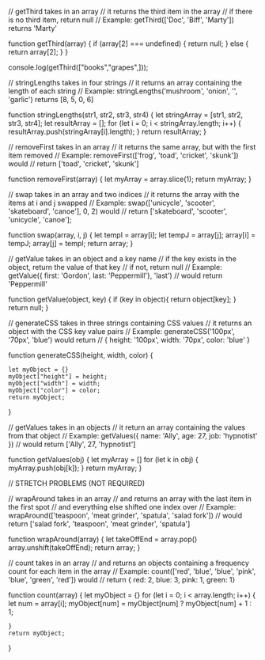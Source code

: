
// getThird takes in an array 
// it returns the third item in the array
// if there is no third item, return null
// Example: getThird(['Doc', 'Biff', 'Marty']) returns 'Marty'

function getThird(array) {
    if (array[2] === undefined) {
      return null;
    }  else {
    return array[2];
    }
  }

console.log(getThird(["books","grapes",]));


// stringLengths takes in four strings
// it returns an array containing the length of each string
// Example: stringLengths('mushroom', 'onion', '', 'garlic') returns [8, 5, 0, 6] 

function stringLengths(str1, str2, str3, str4) {
  let stringArray = [str1, str2, str3, str4];
   let resultArray = [];
   for (let i = 0; i < stringArray.length; i++) {
       resultArray.push(stringArray[i].length);
   }
    return resultArray;
}

// removeFirst takes in an array
// it returns the same array, but with the first item removed
// Example: removeFirst(['frog', 'toad', 'cricket', 'skunk']) would
//          return ['toad', 'cricket', 'skunk'] 

function removeFirst(array) {
   let myArray = array.slice(1);
   return myArray;
}

// swap takes in an array and two indices 
// it returns the array with the items at i and j swapped
// Example: swap(['unicycle', 'scooter', 'skateboard', 'canoe'], 0, 2) would
//          return ['skateboard', 'scooter', 'unicycle', 'canoe'];

function swap(array, i, j) {
    let tempI = array[i];
    let tempJ = array[j];
    array[i] = tempJ;
    array[j] = tempI;
    return array;
}

// getValue takes in an object and a key name
// if the key exists in the object, return the value of that key
// if not, return null
// Example: getValue({ first: 'Gordon', last: 'Peppermill'}, 'last') 
//          would return 'Peppermill'

function getValue(object, key) {
      if (key in object){
        return object[key];
    }
    return null;
}


// generateCSS takes in three strings containing CSS values
// it returns an object with the CSS key value pairs
// Example: generateCSS('100px', '70px', 'blue') would return
//          { height: '100px', width: '70px', color: 'blue' }

function generateCSS(height, width, color) {

    let myObject = {}
    myObject["height"] = height;
    myObject["width"] = width;
    myObject["color"] = color;
    return myObject;
}



// getValues takes in an objects
// it return an array containing the values from that object
// Example: getValues({ name: 'Ally', age: 27, job: 'hypnotist' })
//          would return ['Ally', 27, 'hypnotist']

function getValues(obj) {
    let myArray = []
  for (let k in obj) {
      myArray.push(obj[k]);
  }
  return myArray;
}

// STRETCH PROBLEMS (NOT REQUIRED)

// wrapAround takes in an array
// and returns an array with the last item in the first spot
// and everything else shifted one index over
// Example: wrapAround(['teaspoon', 'meat grinder', 'spatula', 'salad fork'])
//          would return ['salad fork', 'teaspoon', 'meat grinder', 'spatula']

function wrapAround(array) {
    let takeOffEnd = array.pop()
    array.unshift(takeOffEnd);
    return array;
}

// count takes in an array
// and returns an objects containing a frequency count for each item in the array
// Example: count(['red', 'blue', 'blue', 'pink', 'blue', 'green', 'red']) would
//          return { red: 2, blue: 3, pink: 1, green: 1}

function count(array) {
    let myObject = {}
    for (let i = 0; i < array.length; i++) {
        let num = array[i];
        myObject[num] = myObject[num] ? myObject[num] + 1 : 1;
    
    }
    return myObject;
}
